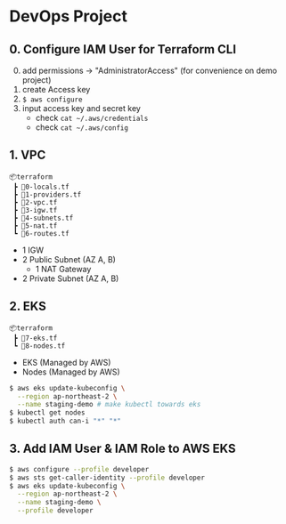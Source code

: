 # DevOps Project

## 0. Configure IAM User for Terraform CLI

0. add permissions -> "AdministratorAccess" (for convenience on demo project)
1. create Access key 
2. `$ aws configure` 
3. input access key and secret key 
    - check `cat ~/.aws/credentials`
    - check `cat ~/.aws/config`

## 1. VPC

```
📦terraform
 ┣ 📜0-locals.tf
 ┣ 📜1-providers.tf
 ┣ 📜2-vpc.tf
 ┣ 📜3-igw.tf
 ┣ 📜4-subnets.tf
 ┣ 📜5-nat.tf
 ┗ 📜6-routes.tf
``` 

- 1 IGW
- 2 Public Subnet (AZ A, B)
  - 1 NAT Gateway 
- 2 Private Subnet (AZ A, B)


## 2. EKS

```
📦terraform
 ┣ 📜7-eks.tf
 ┗ 📜8-nodes.tf
```


- EKS (Managed by AWS)
- Nodes (Managed by AWS)

```bash
$ aws eks update-kubeconfig \
  --region ap-northeast-2 \
  --name staging-demo # make kubectl towards eks
$ kubectl get nodes
$ kubectl auth can-i "*" "*"
```

## 3. Add IAM User & IAM Role to AWS EKS

```bash
$ aws configure --profile developer
$ aws sts get-caller-identity --profile developer
$ aws eks update-kubeconfig \
  --region ap-northeast-2 \
  --name staging-demo \
  --profile developer
```